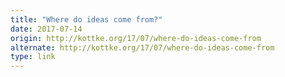 ```yaml
---
title: "Where do ideas come from?"
date: 2017-07-14
origin: http://kottke.org/17/07/where-do-ideas-come-from
alternate: http://kottke.org/17/07/where-do-ideas-come-from
type: link
---
```


